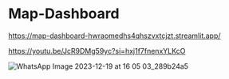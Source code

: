 # Map-Dashboard

https://map-dashboard-hwraomedhs4qhszvxtcjzt.streamlit.app/

https://youtu.be/JcR9DMg59yc?si=hxj1f7fnenxYLKcO

![WhatsApp Image 2023-12-19 at 16 05 03_289b24a5](https://github.com/woshimajintao/Map-Dashboard/assets/48515469/a1b86edf-ceba-430d-9fab-14fb97444d56)
